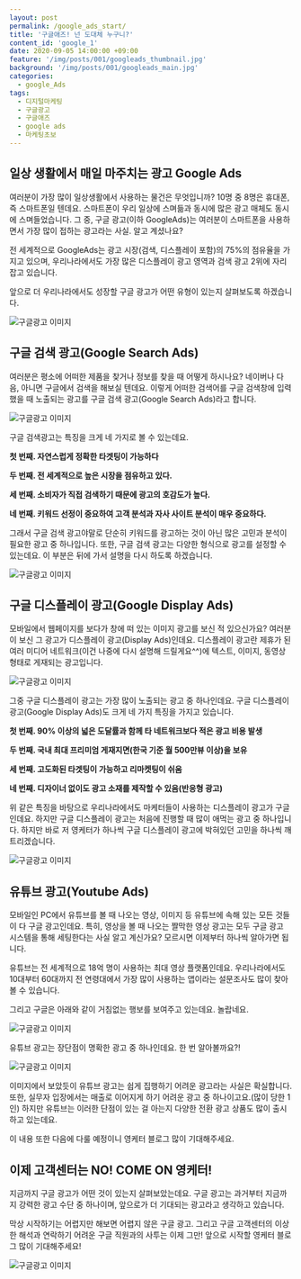 ```yaml
---
layout: post
permalink: /google_ads_start/
title: '구글애즈! 넌 도대체 누구니?'
content_id: 'google_1'
date: 2020-09-05 14:00:00 +09:00
feature: '/img/posts/001/googleads_thumbnail.jpg'
background: '/img/posts/001/googleads_main.jpg'
categories:  
  - google_Ads
tags:
  - 디지털마케팅
  - 구글광고
  - 구글애즈
  - google ads
  - 마케팅초보
---
```




## 일상 생활에서 매일 마주치는 광고 Google Ads ##

여러분이 가장 많이 일상생활에서 사용하는 물건은 무엇입니까? 10명 중 8명은 휴대폰, 즉 스마트폰일 텐데요. 스마트폰이 우리 일상에 스며듦과 동시에 많은 광고 매체도 동시에 스며들었습니다. 그 중, 구글 광고(이하 GoogleAds)는 여러분이 스마트폰을 사용하면서 가장 많이 접하는 광고라는 사실. 알고 계셨나요?

전 세계적으로 GoogleAds는 광고 시장(검색, 디스플레이 포함)의 75%의 점유율을 가지고 있으며, 우리나라에서도 가장 많은 디스플레이 광고 영역과 검색 광고 2위에 자리 잡고 있습니다.

앞으로 더 우리나라에서도 성장할 구글 광고가 어떤 유형이 있는지 살펴보도록 하겠습니다.

![구글광고 이미지](/img/posts/001/001.jpg)

## 구글 검색 광고(Google Search Ads) ##

여러분은 평소에 어떠한 제품을 찾거나 정보를 찾을 때 어떻게 하시나요? 네이버나 다음, 아니면 구글에서 검색을 해보실 텐데요. 이렇게 어떠한 검색어를 구글 검색창에 입력했을 때 노출되는 광고를 구글 검색 광고(Google Search Ads)라고 합니다.

![구글광고 이미지](/img/posts/001/002.jpg)

구글 검색광고는 특징을 크게 네 가지로 볼 수 있는데요.

**첫 번째. 자연스럽게 정확한 타겟팅이 가능하다**

**두 번째. 전 세계적으로 높은 시장을 점유하고 있다.**

**세 번째. 소비자가 직접 검색하기 때문에 광고의 호감도가 높다.**

**네 번째. 키워드 선정이 중요하여 고객 분석과 자사 사이트 분석이 매우 중요하다.**

그래서 구글 검색 광고야말로 단순히 키워드를 광고하는 것이 아닌 많은 고민과 분석이 필요한 광고 중 하나입니다. 또한, 구글 검색 광고는 다양한 형식으로 광고를 설정할 수 있는데요. 이 부분은 뒤에 가서 설명을 다시 하도록 하겠습니다.

![구글광고 이미지](/img/posts/001/003.jpg)

## 구글 디스플레이 광고(Google Display Ads) ##

모바일에서 웹페이지를 보다가 창에 떠 있는 이미지 광고를 보신 적 있으신가요? 여러분이 보신 그 광고가 디스플레이 광고(Display Ads)인데요. 디스플레이 광고란 제휴가 된 여러 미디어 네트워크(이건 나중에 다시 설명해 드릴게요^^)에 텍스트, 이미지, 동영상 형태로 게재되는 광고입니다.

![구글광고 이미지](/img/posts/001/004.jpg)

그중 구글 디스플레이 광고는 가장 많이 노출되는 광고 중 하나인데요. 구글 디스플레이 광고(Google Display Ads)도 크게 네 가지 특징을 가지고 있습니다.

**첫 번째. 90% 이상의 넓은 도달률과 함께 타 네트워크보다 적은 광고 비용 발생**

**두 번째. 국내 최대 프리미엄 게재지면(한국 기준 월 500만뷰 이상)을 보유**

**세 번째. 고도화된 타겟팅이 가능하고 리마켓팅이 쉬움**

**네 번째. 디자이너 없이도 광고 소재를 제작할 수 있음(반응형 광고)**

위 같은 특징을 바탕으로 우리나라에서도 마케터들이 사용하는 디스플레이 광고가 구글인데요. 하지만 구글 디스플레이 광고는 처음에 진행할 때 많이 애먹는 광고 중 하나입니다. 하지만 바로 저 영케터가 하나씩 구글 디스플레이 광고에 박혀있던 고민을 하나씩 깨트리겠습니다.

![구글광고 이미지](/img/posts/001/005.jpg)

## 유튜브 광고(Youtube Ads) ##

모바일인 PC에서 유튜브를 볼 때 나오는 영상, 이미지 등 유튜브에 속해 있는 모든 것들이 다 구글 광고인데요. 특히, 영상을 볼 때 나오는 짤막한 영상 광고는 모두 구글 광고 시스템을 통해 세팅한다는 사실 알고 계신가요? 모르시면 이제부터 하나씩 알아가면 됩니다.

유튜브는 전 세계적으로 18억 명이 사용하는 최대 영상 플랫폼인데요. 우리나라에서도 10대부터 60대까지 전 연령대에서 가장 많이 사용하는 앱이라는 설문조사도 많이 찾아볼 수 있습니다.

그리고 구글은 아래와 같이 거침없는 행보를 보여주고 있는데요. 놀랍네요.

![구글광고 이미지](/img/posts/001/006.jpg)

유튜브 광고는 장단점이 명확한 광고 중 하나인데요. 한 번 알아볼까요?!

![구글광고 이미지](/img/posts/001/007.jpg)

이미지에서 보았듯이 유튜브 광고는 쉽게 집행하기 어려운 광고라는 사실은 확실합니다. 또한, 실무자 입장에서는 매출로 이어지게 하기 어려운 광고 중 하나이고요.(많이 당한 1인) 하지만 유튜브는 이러한 단점이 있는 걸 아는지 다양한 전환 광고 상품도 많이 출시하고 있는데요.

이 내용 또한 다음에 다룰 예정이니 영케터 블로그 많이 기대해주세요.

## 이제 고객센터는 NO! COME ON 영케터!

지금까지 구글 광고가 어떤 것이 있는지 살펴보았는데요. 구글 광고는 과거부터 지금까지 강력한 광고 수단 중 하나이며, 앞으로가 더 기대되는 광고라고 생각하고 있습니다.

막상 시작하기는 어렵지만 해보면 어렵지 않은 구글 광고. 그리고 구글 고객센터의 이상한 해석과 연락하기 어려운 구글 직원과의 사투는 이제 그만! 앞으로 시작할 영케터 블로그 많이 기대해주세요!

![구글광고 이미지](/img/posts/001/008.jpg)


